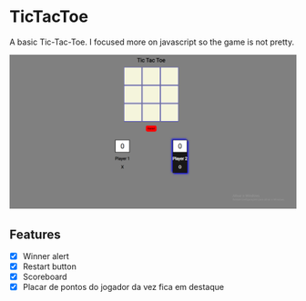 # TicTacToe
A basic Tic-Tac-Toe. I focused more on javascript so the game is not pretty.

![](/assets/TicTacToe.png)

## Features
- [x] Winner alert
- [x] Restart button
- [x] Scoreboard
- [x] Placar de pontos do jogador da vez fica em destaque
